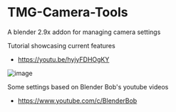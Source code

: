 # TMG-Camera-Tools
A blender 2.9x addon for managing camera settings

Tutorial showcasing current features
* https://youtu.be/hyjyFDHOgKY
 
![image](https://user-images.githubusercontent.com/11281480/133673330-4de0b82c-264f-4e2c-8e94-d2ac550fa556.png)

Some settings based on Blender Bob's youtube videos
* https://www.youtube.com/c/BlenderBob
